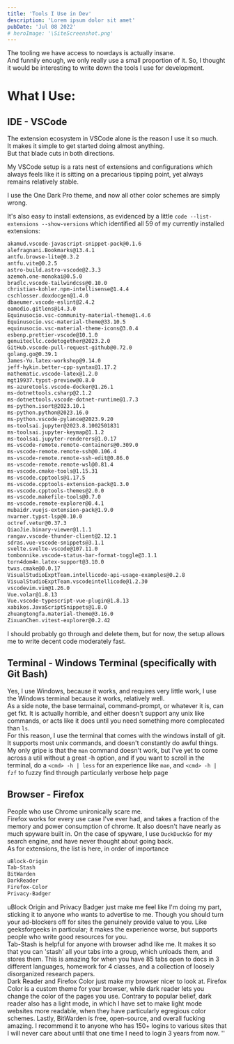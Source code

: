 ```yaml
---
title: 'Tools I Use in Dev'
description: 'Lorem ipsum dolor sit amet'
pubDate: 'Jul 08 2022'
# heroImage: '\SiteScreenshot.png'
---
```


The tooling we have access to nowdays is actually insane. \
And funnily enough, we only really use a small proportion of it.
So, I thought it would be interesting to write down the tools I use for development.

# What I Use:
## IDE - VSCode
The extension ecosystem in VSCode alone is the reason I use it so much.\
It makes it simple to get started doing almost anything.\
But that blade cuts in both directions.

My VSCode setup is a rats nest of extensions and configurations which always feels like 
it is sitting on a precarious tipping point, yet always remains relatively stable.

I use the One Dark Pro theme, and now all other color schemes are simply wrong.

It's also easy to install extensions, as evidenced by a little `code --list-extensions --show-versions` which identified all 59 of my currently installed extensions:
```sh
akamud.vscode-javascript-snippet-pack@0.1.6
alefragnani.Bookmarks@13.4.1
antfu.browse-lite@0.3.2
antfu.vite@0.2.5
astro-build.astro-vscode@2.3.3
azemoh.one-monokai@0.5.0
bradlc.vscode-tailwindcss@0.10.0
christian-kohler.npm-intellisense@1.4.4
cschlosser.doxdocgen@1.4.0
dbaeumer.vscode-eslint@2.4.2
eamodio.gitlens@14.3.0
Equinusocio.vsc-community-material-theme@1.4.6
Equinusocio.vsc-material-theme@33.10.5
equinusocio.vsc-material-theme-icons@3.0.4
esbenp.prettier-vscode@10.1.0
genuitecllc.codetogether@2023.2.0
GitHub.vscode-pull-request-github@0.72.0
golang.go@0.39.1
James-Yu.latex-workshop@9.14.0
jeff-hykin.better-cpp-syntax@1.17.2
mathematic.vscode-latex@1.2.0
mgt19937.typst-preview@0.8.0
ms-azuretools.vscode-docker@1.26.1
ms-dotnettools.csharp@2.1.2
ms-dotnettools.vscode-dotnet-runtime@1.7.3
ms-python.isort@2023.10.1
ms-python.python@2023.16.0
ms-python.vscode-pylance@2023.9.20
ms-toolsai.jupyter@2023.8.1002501831
ms-toolsai.jupyter-keymap@1.1.2
ms-toolsai.jupyter-renderers@1.0.17
ms-vscode-remote.remote-containers@0.309.0
ms-vscode-remote.remote-ssh@0.106.4
ms-vscode-remote.remote-ssh-edit@0.86.0
ms-vscode-remote.remote-wsl@0.81.4
ms-vscode.cmake-tools@1.15.31
ms-vscode.cpptools@1.17.5
ms-vscode.cpptools-extension-pack@1.3.0
ms-vscode.cpptools-themes@2.0.0
ms-vscode.makefile-tools@0.7.0
ms-vscode.remote-explorer@0.4.1
mubaidr.vuejs-extension-pack@1.9.0
nvarner.typst-lsp@0.10.0
octref.vetur@0.37.3
QiaoJie.binary-viewer@1.1.1
rangav.vscode-thunder-client@2.12.1
sdras.vue-vscode-snippets@3.1.1
svelte.svelte-vscode@107.11.0
tombonnike.vscode-status-bar-format-toggle@3.1.1
torn4dom4n.latex-support@3.10.0
twxs.cmake@0.0.17
VisualStudioExptTeam.intellicode-api-usage-examples@0.2.8
VisualStudioExptTeam.vscodeintellicode@1.2.30
vscodevim.vim@1.26.0
Vue.volar@1.8.13
Vue.vscode-typescript-vue-plugin@1.8.13
xabikos.JavaScriptSnippets@1.8.0
zhuangtongfa.material-theme@3.16.0
ZixuanChen.vitest-explorer@0.2.42
```

I should probably go through and delete them, but for now, the setup allows me to 
write decent code moderately fast.

## Terminal - Windows Terminal (specifically with Git Bash)
Yes, I use Windows, because it works, and requires very little work, I use the 
Windows terminal because it works, relatively well. \
As a side note, the base termainal, command-prompt, or whatever it is, can get fkt. 
It is actually horrible, and either doesn't support any unix like commands, or acts
like it does until you need something more complecated than `ls`.\
For this reason, I use the terminal that comes with the windows install of git.
It supports most unix commands, and doesn't constantly do awful things. My only 
gripe is that the `man` command doesn't work, but I've yet to come across a util 
without a great -h option, and if you want to scroll in the terminal, do a 
`<cmd> -h | less` for an experience like `man`, and `<cmd> -h | fzf` 
to fuzzy find through particularly verbose help page

## Browser - Firefox
People who use Chrome unironically scare me. \
Firefox works for every use case I've ever had, and takes a fraction of the memory
and power consumption of chrome.
It also doesn't have nearly as much spyware built in.
On the case of spyware, I use `DuckDuckGo` for my search engine, and have never 
thought about going back. \
As for extensions, the list is here, in order of importance
```sh
uBlock-Origin
Tab-Stash
BitWarden
DarkReader
Firefox-Color
Privacy-Badger
```
uBlock Origin and Privacy Badger just make me feel like I'm doing my part, 
sticking it to anyone who wants to advertise to me. Though you should turn your 
ad-blockers off for sites the genuinely provide value to you. Like geeksforgeeks
in particular; it makes the experience worse, but supports people who write good
resources for you.\
Tab-Stash is helpful for anyone with browser adhd like me. It makes it so that 
you can 'stash' all your tabs into a group, which unloads them, and stores them.
This is amazing for when you have 85 tabs open to docs in 3 different languages,
homework for 4 classes, and a collection of loosely disorganized research papers. \
Dark Reader and Firefox Color just make my browser nicer to look at. Firefox Color
is a custom theme for your browser, while dark reader lets you change the color 
of the pages you use. Contrary to popular belief, dark reader also has a light mode,
in which I have set to make light mode websites more readable, when they have particularly
egregious color schemes.
Lastly, BitWarden is free, open-source, and overall fucking amazing. I recommend
it to anyone who has 150+ logins to various sites that I will never care about until 
that one time I need to login 3 years from now.
''

